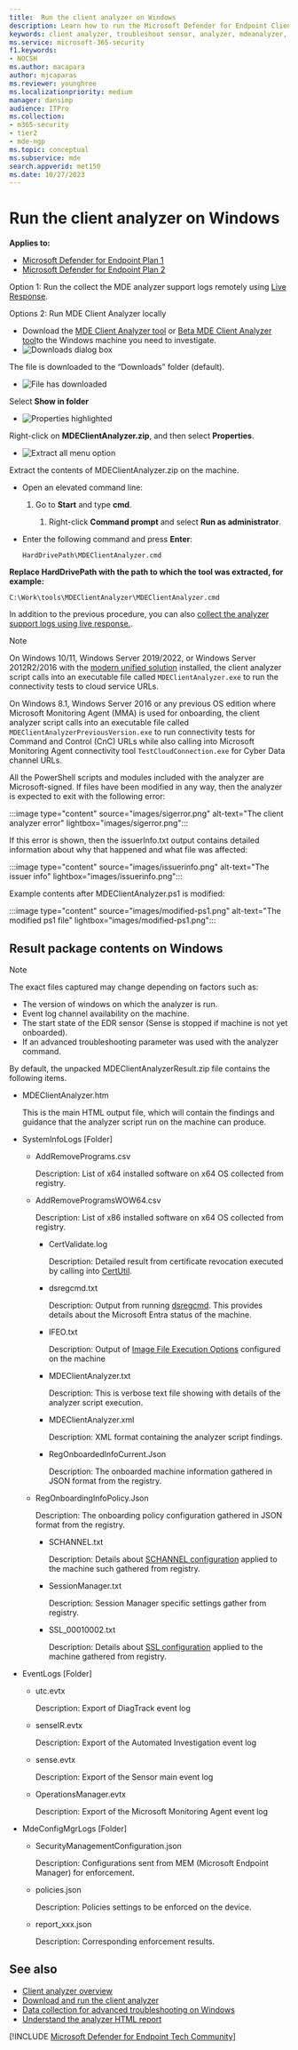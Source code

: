 ```yaml
---
title:  Run the client analyzer on Windows
description: Learn how to run the Microsoft Defender for Endpoint Client Analyzer on Windows.
keywords: client analyzer, troubleshoot sensor, analyzer, mdeanalyzer, windows
ms.service: microsoft-365-security
f1.keywords:
- NOCSH
ms.author: macapara
author: mjcaparas
ms.reviewer: younghree
ms.localizationpriority: medium
manager: dansimp
audience: ITPro
ms.collection: 
- m365-security
- tier2
- mde-ngp
ms.topic: conceptual
ms.subservice: mde
search.appverid: met150
ms.date: 10/27/2023
---
```


# Run the client analyzer on Windows

**Applies to:**
- [Microsoft Defender for Endpoint Plan 1](https://go.microsoft.com/fwlink/p/?linkid=2154037)
- [Microsoft Defender for Endpoint Plan 2](https://go.microsoft.com/fwlink/p/?linkid=2154037)

Option 1: Run the collect the MDE analyzer support logs remotely using [Live Response](/microsoft-365/security/defender-endpoint/troubleshoot-collect-support-log?view=o365-worldwide).

Options 2: Run MDE Client Analyzer locally

- Download the [MDE Client Analyzer tool](https://aka.ms/mdatpanalyzer) or [Beta MDE Client Analyzer tool](https://aka.ms/BetaMDEAnalyzer)to the Windows machine you need to investigate.
- ![Downloads dialog box](media/run-analyzer-windows/image.png)

The file is downloaded to the “Downloads” folder (default).
- ![File has downloaded](media/run-analyzer-windows/image1.png)

Select **Show in folder**
- ![Properties highlighted](media/run-analyzer-windows/image2.png)

Right-click on **MDEClientAnalyzer.zip**, and then select **Properties**.
- ![Extract all menu option](media/run-analyzer-windows/image3.png)

Extract the contents of MDEClientAnalyzer.zip on the machine.

- Open an elevated command line:
   1. Go to **Start** and type **cmd**.

      1. Right-click **Command prompt** and select **Run as administrator**.

- Enter the following command and press **Enter**:
   ```dos
   HardDrivePath\MDEClientAnalyzer.cmd
   ```

**Replace HardDrivePath with the path to which the tool was extracted, for example:**

   ```dos
   C:\Work\tools\MDEClientAnalyzer\MDEClientAnalyzer.cmd
   ```

In addition to the previous procedure, you can also [collect the analyzer support logs using live response.](troubleshoot-collect-support-log.md).

> [!NOTE]
> On Windows 10/11, Windows Server 2019/2022, or Windows Server 2012R2/2016 with the [modern unified solution](configure-server-endpoints.md#new-windows-server-2012-r2-and-2016-functionality-in-the-modern-unified-solution) installed, the client analyzer script calls into an executable file called `MDEClientAnalyzer.exe` to run the connectivity tests to cloud service URLs.
>
> On Windows 8.1, Windows Server 2016 or any previous OS edition where Microsoft Monitoring Agent (MMA) is used for onboarding, the client analyzer script calls into an executable file called `MDEClientAnalyzerPreviousVersion.exe` to run connectivity tests for Command and Control (CnC) URLs while also calling into Microsoft Monitoring Agent connectivity tool `TestCloudConnection.exe` for Cyber Data channel URLs.

All the PowerShell scripts and modules included with the analyzer are Microsoft-signed.
If files have been modified in any way, then the analyzer is expected to exit with the following error:

:::image type="content" source="images/sigerror.png" alt-text="The client analyzer error" lightbox="images/sigerror.png":::

If this error is shown, then the issuerInfo.txt output contains detailed information about why that happened and what file was affected:

:::image type="content" source="images/issuerinfo.png" alt-text="The issuer info" lightbox="images/issuerinfo.png":::

Example contents after MDEClientAnalyzer.ps1 is modified:

:::image type="content" source="images/modified-ps1.png" alt-text="The  modified ps1 file" lightbox="images/modified-ps1.png":::

## Result package contents on Windows

> [!NOTE]
> The exact files captured may change depending on factors such as:
>
> - The version of windows on which the analyzer is run.
> - Event log channel availability on the machine.
> - The start state of the EDR sensor (Sense is stopped if machine is not yet onboarded).
> - If an advanced troubleshooting parameter was used with the analyzer command.

By default, the unpacked MDEClientAnalyzerResult.zip file contains the following items.

- MDEClientAnalyzer.htm

  This is the main HTML output file, which will contain the findings and guidance that the analyzer script run on the machine can produce.

- SystemInfoLogs [Folder]
  - AddRemovePrograms.csv

    Description: List of x64 installed software on x64 OS collected from registry.

  - AddRemoveProgramsWOW64.csv

    Description: List of x86 installed software on x64 OS collected from registry.

    - CertValidate.log

      Description: Detailed result from certificate revocation executed by calling into [CertUtil](/windows-server/administration/windows-commands/certutil).

    - dsregcmd.txt

      Description: Output from running [dsregcmd](/azure/active-directory/devices/troubleshoot-device-dsregcmd). This provides details about the Microsoft Entra status of the machine.

    - IFEO.txt

      Description: Output of [Image File Execution Options](/previous-versions/windows/desktop/xperf/image-file-execution-options) configured on the machine

    - MDEClientAnalyzer.txt

      Description: This is verbose text file showing with details of the analyzer script execution.

    - MDEClientAnalyzer.xml

      Description: XML format containing the analyzer script findings.

    - RegOnboardedInfoCurrent.Json

      Description: The onboarded machine information gathered in JSON format from the registry.

  - RegOnboardingInfoPolicy.Json

    Description: The onboarding policy configuration gathered in JSON format from the registry.

    - SCHANNEL.txt

      Description: Details about [SCHANNEL configuration](/windows-server/security/tls/manage-tls) applied to the machine such gathered from registry.

    - SessionManager.txt

      Description: Session Manager specific settings gather from registry.

    - SSL_00010002.txt

      Description: Details about [SSL configuration](/windows-server/security/tls/manage-tls) applied to the machine gathered from registry.

- EventLogs [Folder]

  - utc.evtx

    Description: Export of DiagTrack event log

  - senseIR.evtx

    Description: Export of the Automated Investigation event log

  - sense.evtx

    Description: Export of the Sensor main event log

  - OperationsManager.evtx

    Description: Export of the Microsoft Monitoring Agent event log

- MdeConfigMgrLogs [Folder]

  - SecurityManagementConfiguration.json

    Description: Configurations sent from MEM (Microsoft Endpoint Manager) for enforcement.

  - policies.json

    Description: Policies settings to be enforced on the device.

  - report_xxx.json

    Description: Corresponding enforcement results.


## See also

- [Client analyzer overview](overview-client-analyzer.md)
- [Download and run the client analyzer](download-client-analyzer.md)
- [Data collection for advanced troubleshooting on Windows](data-collection-analyzer.md)
- [Understand the analyzer HTML report](analyzer-report.md)

[!INCLUDE [Microsoft Defender for Endpoint Tech Community](../../includes/defender-mde-techcommunity.md)]

